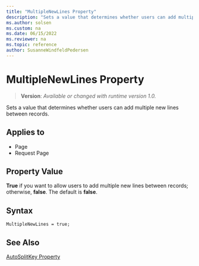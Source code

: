 ```yaml
---
title: "MultipleNewLines Property"
description: "Sets a value that determines whether users can add multiple new lines between records."
ms.author: solsen
ms.custom: na
ms.date: 06/15/2022
ms.reviewer: na
ms.topic: reference
author: SusanneWindfeldPedersen
---
```

[//]: # (START>DO_NOT_EDIT)
[//]: # (IMPORTANT:Do not edit any of the content between here and the END>DO_NOT_EDIT.)
[//]: # (Any modifications should be made in the .xml files in the ModernDev repo.)
# MultipleNewLines Property
> **Version**: _Available or changed with runtime version 1.0._

Sets a value that determines whether users can add multiple new lines between records.

## Applies to
-   Page
-   Request Page

[//]: # (IMPORTANT: END>DO_NOT_EDIT)

## Property Value  

**True** if you want to allow users to add multiple new lines between records; otherwise, **false**. The default is **false**.  

## Syntax

```AL
MultipleNewLines = true;
```
  
## See Also

[AutoSplitKey Property](devenv-autosplitkey-property.md)